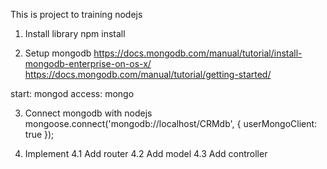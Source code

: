 This is project to training nodejs

1. Install library
npm install

2. Setup mongodb
https://docs.mongodb.com/manual/tutorial/install-mongodb-enterprise-on-os-x/
https://docs.mongodb.com/manual/tutorial/getting-started/

start: mongod
access: mongo

3. Connect mongodb with nodejs
mongoose.connect('mongodb://localhost/CRMdb', {
  userMongoClient: true
});

4. Implement
4.1 Add router
4.2 Add model
4.3 Add controller
